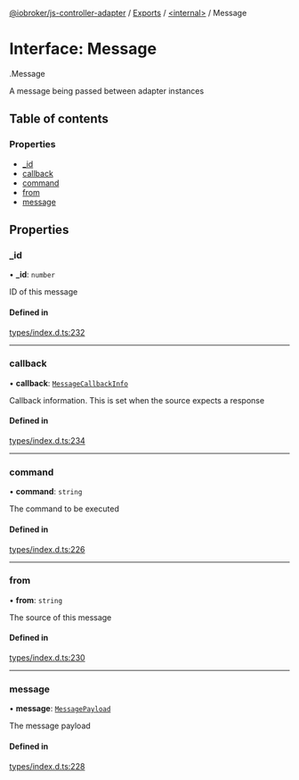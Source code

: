 [@iobroker/js-controller-adapter](../README.md) / [Exports](../modules.md) / [<internal\>](../modules/internal_.md) / Message

# Interface: Message

[<internal>](../modules/internal_.md).Message

A message being passed between adapter instances

## Table of contents

### Properties

- [\_id](internal_.Message.md#_id)
- [callback](internal_.Message.md#callback)
- [command](internal_.Message.md#command)
- [from](internal_.Message.md#from)
- [message](internal_.Message.md#message)

## Properties

### \_id

• **\_id**: `number`

ID of this message

#### Defined in

[types/index.d.ts:232](https://github.com/ioBroker/ioBroker.js-controller/blob/9c08dda8/packages/types/index.d.ts#L232)

___

### callback

• **callback**: [`MessageCallbackInfo`](internal_.MessageCallbackInfo.md)

Callback information. This is set when the source expects a response

#### Defined in

[types/index.d.ts:234](https://github.com/ioBroker/ioBroker.js-controller/blob/9c08dda8/packages/types/index.d.ts#L234)

___

### command

• **command**: `string`

The command to be executed

#### Defined in

[types/index.d.ts:226](https://github.com/ioBroker/ioBroker.js-controller/blob/9c08dda8/packages/types/index.d.ts#L226)

___

### from

• **from**: `string`

The source of this message

#### Defined in

[types/index.d.ts:230](https://github.com/ioBroker/ioBroker.js-controller/blob/9c08dda8/packages/types/index.d.ts#L230)

___

### message

• **message**: [`MessagePayload`](../modules/internal_.md#messagepayload)

The message payload

#### Defined in

[types/index.d.ts:228](https://github.com/ioBroker/ioBroker.js-controller/blob/9c08dda8/packages/types/index.d.ts#L228)
